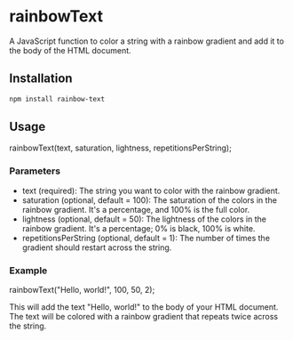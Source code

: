 # rainbowText 

A JavaScript function to color a string with a rainbow gradient and add it to the body of the HTML document. 

## Installation

```bash
npm install rainbow-text
```
## Usage

rainbowText(text, saturation, lightness, repetitionsPerString);

### Parameters
* text (required): The string you want to color with the rainbow gradient.
* saturation (optional, default = 100): The saturation of the colors in the rainbow gradient. It's a percentage, and 100% is the full color.
* lightness (optional, default = 50): The lightness of the colors in the rainbow gradient. It's a percentage; 0% is black, 100% is white.
* repetitionsPerString (optional, default = 1): The number of times the gradient should restart across the string.

### Example

rainbowText("Hello, world!", 100, 50, 2);

This will add the text "Hello, world!" to the body of your HTML document. The text will be colored with a rainbow gradient that repeats twice across the string.